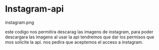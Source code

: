 # Instagram-api

instagram.png

este codigo nos permitira descarag las imagens de instagram, para poder descargara las imagens 
al usar la api tendremos que dar los permisos que mos solicite la api.
nos pedira que aceptemos el acceso a instagram.
